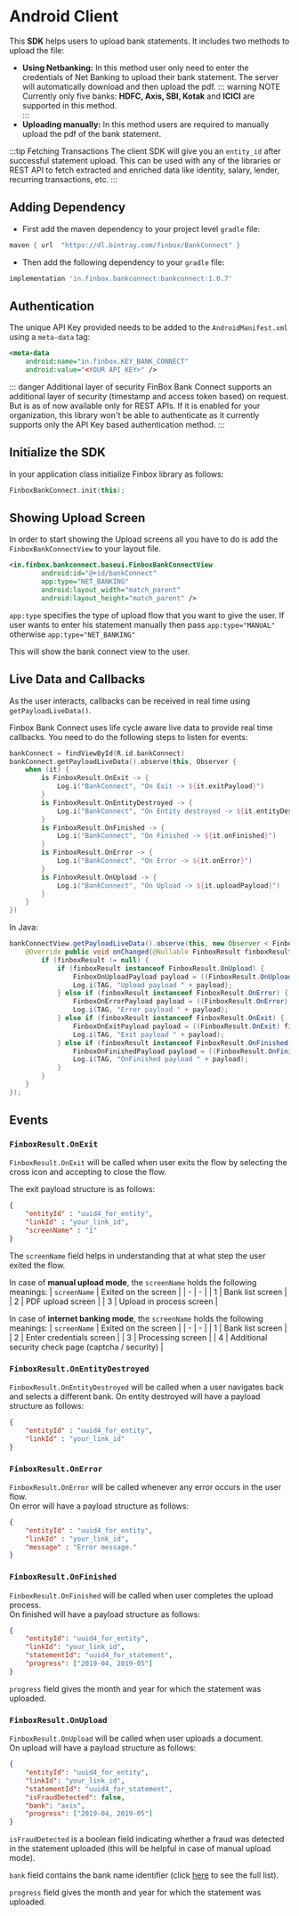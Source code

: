 # Android Client
This **SDK** helps users to upload bank statements. It includes two methods to upload the file:
- **Using Netbanking:** In this method user only need to enter the credentials of Net Banking to upload their bank statement. The server will automatically download and then upload the pdf.
::: warning NOTE
Currently only five banks: **HDFC, Axis, SBI, Kotak** and **ICICI** are supported in this method.  
:::
- **Uploading manually:** In this method users are required to manually upload the pdf of the bank statement.

:::tip Fetching Transactions
The client SDK will give you an `entity_id` after successful statement upload. This can be used with any of the libraries or REST API to fetch extracted and enriched data like identity, salary, lender, recurring transactions, etc.
:::

## Adding Dependency
- First add the maven dependency to your project level `gradle` file:
```groovy  
maven { url  "https://dl.bintray.com/finbox/BankConnect" }  
```

- Then add the following dependency to your `gradle` file:  
```groovy  
implementation 'in.finbox.bankconnect:bankconnect:1.0.7'  
```

## Authentication
The unique API Key provided needs to be added to the `AndroidManifest.xml` using a `meta-data` tag:
```xml
<meta-data
    android:name="in.finbox.KEY_BANK_CONNECT"
    android:value="<YOUR API KEY>" />
```

::: danger Additional layer of security
FinBox Bank Connect supports an additional layer of security (timestamp and access token based) on request. But is as of now available only for REST APIs. If it is enabled for your organization, this library won't be able to authenticate as it currently supports only the API Key based authentication method.
:::
  
## Initialize the SDK  
  
In your application class initialize Finbox library as follows:
```kotlin
FinboxBankConnect.init(this);
```

## Showing Upload Screen 

In order to start showing the Upload screens all you have to do is add the `FinboxBankConnectView` to your layout file.  

```xml
<in.finbox.bankconnect.baseui.FinboxBankConnectView
        android:id="@+id/bankConnect"
        app:type="NET_BANKING"
        android:layout_width="match_parent"
        android:layout_height="match_parent" />
 ```  
  
`app:type` specifies the type of upload flow that you want to give the user. If user wants to enter his statement manually then pass `app:type="MANUAL"` otherwise `app:type="NET_BANKING"`  
  
This will show the bank connect view to the user.

## Live Data and Callbacks
As the user interacts, callbacks can be received in real time using `getPayloadLiveData()`.  

Finbox Bank Connect uses life cycle aware live data to provide real time callbacks. You need to do the following steps to listen for events:  

```kotlin
bankConnect = findViewById(R.id.bankConnect)
bankConnect.getPayloadLiveData().observe(this, Observer {
    when (it) {
        is FinboxResult.OnExit -> {
            Log.i("BankConnect", "On Exit -> ${it.exitPayload}")
        }
        is FinboxResult.OnEntityDestroyed -> {
            Log.i("BankConnect", "On Entity destroyed -> ${it.entityDestroyed}")
        }
        is FinboxResult.OnFinished -> {
            Log.i("BankConnect", "On Finished -> ${it.onFinished}")
        }
        is FinboxResult.OnError -> {
            Log.i("BankConnect", "On Error -> ${it.onError}")
        }
        is FinboxResult.OnUpload -> {
            Log.i("BankConnect", "On Upload -> ${it.uploadPayload}")
        }
    }
}) 
```

In Java:

```java
bankConnectView.getPayloadLiveData().observe(this, new Observer < FinboxResult > () {
    @Override public void onChanged(@Nullable FinboxResult finboxResult) {
        if (finboxResult != null) {
            if (finboxResult instanceof FinboxResult.OnUpload) {
                FinboxOnUploadPayload payload = ((FinboxResult.OnUpload) finboxResult).getUploadPayload();
                Log.i(TAG, "Upload payload " + payload);
            } else if (finboxResult instanceof FinboxResult.OnError) {
                FinboxOnErrorPayload payload = ((FinboxResult.OnError) finboxResult).getErrorPayload();
                Log.i(TAG, "Error payload " + payload);
            } else if (finboxResult instanceof FinboxResult.OnExit) {
                FinboxOnExitPayload payload = ((FinboxResult.OnExit) finboxResult).getExitPayload();
                Log.i(TAG, "Exit payload " + payload);
            } else if (finboxResult instanceof FinboxResult.OnFinished) {
                FinboxOnFinishedPayload payload = ((FinboxResult.OnFinished) finboxResult).getFinishPayload();
                Log.i(TAG, "OnFinished payload " + payload);
            }
        }
    }
});
```

## Events

### `FinboxResult.OnExit`
`FinboxResult.OnExit` will be called when user exits the flow by selecting the cross icon and accepting to close the flow.

The exit payload structure is as follows:
```json  
{
    "entityId" : "uuid4_for_entity",
    "linkId" : "your_link_id",
    "screenName" : "1"
}  
```

The `screenName` field helps in understanding that at what step the user exited the flow.

In case of **manual upload mode**, the `screenName` holds the following meanings:
| `screenName` | Exited on the screen |
| - | - |
| 1 | Bank list screen |
| 2 | PDF upload screen |
| 3 | Upload in process screen |

In case of **internet banking mode**, the `screenName` holds the following meanings:
| `screenName` | Exited on the screen |
| - | - |
| 1 | Bank list screen |
| 2 | Enter credentials screen |
| 3 | Processing screen |
| 4 | Additional security check page (captcha / security) |

### `FinboxResult.OnEntityDestroyed`
`FinboxResult.OnEntityDestroyed` will be called when a user navigates back and selects a different bank.
On entity destroyed will have a payload structure as follows:
```json  
{  
    "entityId" : "uuid4_for_entity",
    "linkId" : "your_link_id"
}  
```

### `FinboxResult.OnError`
`FinboxResult.OnError` will be called whenever any error occurs in the user flow.  
On error will have a payload structure as follows:
```json  
{
    "entityId" : "uuid4_for_entity",
    "linkId" : "your_link_id",
    "message" : "Error message."
}  
```

### `FinboxResult.OnFinished`
`FinboxResult.OnFinished` will be called when user completes the upload process.  
On finished will have a payload structure as follows:  

```json  
{
    "entityId": "uuid4_for_entity",
    "linkId": "your_link_id",
    "statementId": "uuid4_for_statement",
    "progress": ["2019-04, 2019-05"]
}  
```
`progress` field gives the month and year for which the statement was uploaded.

### `FinboxResult.OnUpload`
`FinboxResult.OnUpload` will be called when user uploads a document.  
On upload will have a payload structure as follows:

```json  
{
    "entityId": "uuid4_for_entity",
    "linkId": "your_link_id",
    "statementId": "uuid4_for_statement",
    "isFraudDetected": false,
    "bank": "axis",
    "progress": ["2019-04, 2019-05"]
}  
```

`isFraudDetected` is a boolean field indicating whether a fraud was detected in the statement uploaded (this will be helpful in case of manual upload mode).

`bank` field contains the bank name identifier (click [here](/bank-connect/appendix.html#bank-identifiers) to see the full list).

`progress` field gives the month and year for which the statement was uploaded.
